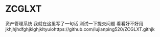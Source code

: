 # ZCGLXT
资产管理系统
我就在这里写了一句话 测试一下提交问题  看看好不好用
jkhjhjhdfghjklghjkltyuiohttps://github.com/lujianping520/ZCGLXT.githjk